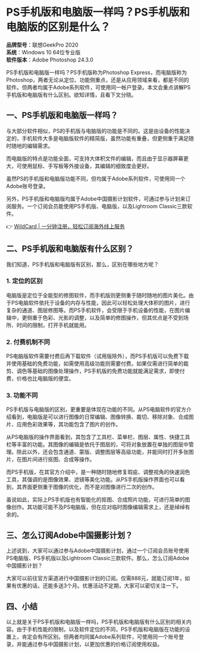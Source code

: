 # PS手机版和电脑版一样吗？PS手机版和电脑版的区别是什么？

**品牌型号**：联想GeekPro 2020  
**系统**：Windows 10 64位专业版  
**软件版本**：Adobe Photoshop 24.3.0  

PS手机版和电脑版一样吗？PS手机版称为Photoshop Express，而电脑版称为Photoshop，两者无论从定位、功能侧重点，还是从应用领域来看，都是不同的软件。但两者均属于Adobe系列软件，可使用同一帐户登录。本文会重点讲解PS手机版和电脑版有什么区别。欲知详情，且看下文分晓。

## 一、PS手机版和电脑版一样吗？

与大部分软件相似，PS的手机版与电脑版的功能是不同的。这是由设备的性能决定的，手机软件大多是电脑版软件的精简版，虽然功能有重叠，但更侧重于满足随时随地的编辑需求。

而电脑版的特点是功能全面，可支持大体积文件的编辑，而且由于显示器屏幕更大，可使用鼠标、手写板等外接设备，其编辑的细致度会更好。

虽然PS的手机版和电脑版功能不同，但均属于Adobe系列软件，可使用同一个Adobe账号登录。

另外，PS手机版和电脑版均属于Adobe中国摄影计划软件，可通过参与计划来订阅服务。一个订阅会员能使用PS手机版、电脑版，以及Lightroom Classic三款软件。

👉 [WildCard | 一分钟注册，轻松订阅海外线上服务](https://bbtdd.com/WildCard)

## 二、PS手机版和电脑版有什么区别？

我们知道，PS手机版和电脑版有区别，那么，区别在哪些地方呢？

### 1. 定位的区别

电脑版是定位于全能型的修图软件，而手机版则更侧重于随时随地的图片美化。由于PS电脑软件依托于设备的内存与性能，因此可以轻松处理大体积的图片，进行复杂的通道、图层修图等。而PS手机软件，会受限于手机设备的性能，在图片编辑中，更侧重于色彩、光影的调整，以及简单的修图操作，但其优点是不受到场所、时间的限制，打开手机就能用。

### 2. 付费机制不同

PS电脑版软件需要付费后再下载软件（试用版除外），而PS手机版可以免费下载并使用基础的免费功能，如需使用高级功能则需要付费。如果仅需进行简单的裁剪、调色等基础的图像处理操作，PS手机版的免费功能就能满足需求，即使付费，价格也比电脑版的便宜。

### 3. 功能不同

PS手机版与电脑版的区别，更重要是体现在功能的不同。从PS电脑软件的官方介绍看到，电脑版是可以进行图像的日常编辑、图像转换、裁切、移除对象、合成图片、应用色彩效果等，其功能包含了图片的创作。

从PS电脑版的操作界面看到，其包含了工具栏、菜单栏、图层、属性、快捷工具栏等丰富的功能。其图像的编辑是依托于图层的，可将对象放置在单独的图层中管理。除此以外，还会包含通道、蒙版、调整图层等高级功能，并能同时打开多张图片，在图片间进行抠图、合成等操作。

而PS手机版，在其官方介绍中，是一种随时随地修复瑕疵、调整视角的快速润色工具，其强调的是图像效果、滤镜等美化功能。从PS手机版操作界面也可以看到，其界面更侧重于图像的优化，而不是对图像进行二次的创作。

虽说如此，实际上PS手机版也有智能化的抠图、合成照片功能，可进行简单的图像创作。其功能可能不及PS电脑版，但在应对临时图像编辑需求上，还是绰绰有余的。

## 三、怎么订阅Adobe中国摄影计划？

上述说到，大家可以通过参与Adobe中国摄影计划，通过一个订阅会员账号使用PS电脑版、PS手机版以及Lightroom Classic三款软件。那么，怎么订阅Adobe中国摄影计划？

大家可以前往官方渠道进行中国摄影计划的订阅。仅需888元，就能订阅1年，如果有优惠的话，还能多送3个月。优惠活动不定期，大家可以密切关注一下。

## 四、小结

以上就是关于PS手机版和电脑版一样吗，PS手机版和电脑版有什么区别的相关内容。由于手机性能的限制，以及软件定位的不同，PS手机版和电脑版在功能的设置上，肯定会有所区别。但两者均同属Adobe系列软件，可使用同一个账号登录，并能通过参与中国摄影计划，以更加优惠的价格订阅使用权益。